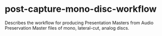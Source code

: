 # post-capture-mono-disc-workflow
Describes the workflow for producing Presentation Masters from Audio Preservation Master files of mono, lateral-cut, analog discs.
